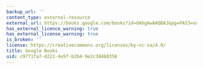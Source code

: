 ```yaml
---
backup_url: ''
content_type: external-resource
external_url: https://books.google.com/books?id=OAhgAwAAQBAJ&pg=PA53=onepage#v=onepage&q&f=false
has_external_licence_warning: true
has_external_license_warning: true
is_broken: ''
license: https://creativecommons.org/licenses/by-nc-sa/4.0/
title: Google Books
uid: c9771fa7-d222-4e5f-b2b4-9e2c38468358
---
```

